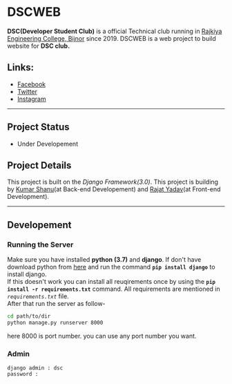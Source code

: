 # DSCWEB

  **DSC(Developer Student Club)** is a official Technical club running in [Rajkiya Engineering College, Bijnor](http://recb.ac.in/) since 2019. DSCWEB is a web project to build website for **DSC club.**

## Links:

- [Facebook](https://www.facebook.com/dscrecbijnor/)
- [Twitter](https://twitter.com/DscRec)
- [Instagram](https://www.instagram.com/dscrecbijnor/?igshid=b8dp92k5qnhu)

---

## Project Status

- Under Developement

## Project Details

This project is built on the *Django Framework(3.0)*. This project is building by [Kumar Shanu](https://github.com/its-Kumar)(at Back-end Developement) and [Rajat Yadav](https://github.com/rajatyadav8540/)(at Front-end Development).

---

## Developement

### Running the Server

Make sure you have installed **python (3.7)** and **django**. If don't have download python from [here](https://python.org/) and run the command **` pip install django `** to install django.\
If this doesn't work you can install all reuqirements once by using the **` pip install -r requirements.txt `** command. All requirements are mentioned in *`requirements.txt`* file.\
After that run the server as follow-

```bash
cd path/to/dir
python manage.py runserver 8000
```

here 8000 is port number. you can use any port number you want.

### Admin

    django admin : dsc
    password :

